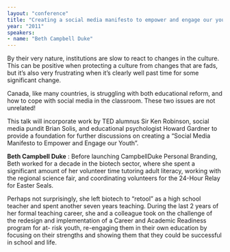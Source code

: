 ```yaml
---
layout: "conference"
title: "Creating a social media manifesto to empower and engage our youth"
year: "2011"
speakers:
- name: "Beth Campbell Duke"
---
```



By their very nature, institutions are slow to react to changes in the
culture. This can be positive when protecting a culture from changes that are
fads, but it’s also very frustrating when it’s clearly well past time for some
significant change.

Canada, like many countries, is struggling with both educational reform, and
how to cope with social media in the classroom. These two issues are not
unrelated!

This talk will incorporate work by TED alumnus Sir Ken Robinson, social media
pundit Brian Solis, and educational psychologist Howard Gardner to provide a
foundation for further discussions on creating a “Social Media Manifesto to
Empower and Engage our Youth”.

**Beth Campbell Duke** : Before launching CampbellDuke Personal Branding, Beth
worked for a decade in the biotech sector, where she spent a significant
amount of her volunteer time tutoring adult literacy, working with the
regional science fair, and coordinating volunteers for the 24-Hour Relay for
Easter Seals.

Perhaps not surprisingly, she left biotech to “retool” as a high school
teacher and spent another seven years teaching. During the last 2 years of her
formal teaching career, she and a colleague took on the challenge of the
redesign and implementation of a Career and Academic Readiness program for at-
risk youth, re-engaging them in their own education by focusing on their
strengths and showing them that they could be successful in school and life.


[//]: # (Retrieved from https://web.archive.org/web/20210413201442/https://www.ideawave.ca/2011-conference/creating-a-social-media-manifesto-to-empower-and-engage-our-youth)